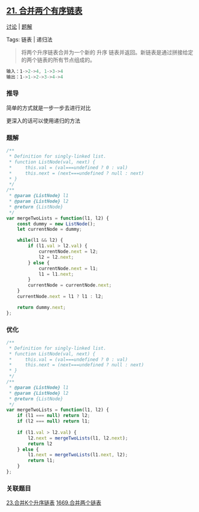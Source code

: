 ## [21. 合并两个有序链表](https://leetcode-cn.com/problems/merge-two-sorted-lists/description/)

[讨论](https://leetcode-cn.com/problems/merge-two-sorted-lists/comments/) | [题解](https://leetcode-cn.com/problems/merge-two-sorted-lists/solution/)

Tags: 链表 | 递归法

> 将两个升序链表合并为一个新的 升序 链表并返回。新链表是通过拼接给定的两个链表的所有节点组成的。 

```js
输入：1->2->4, 1->3->4
输出：1->1->2->3->4->4
```

### 推导
简单的方式就是一步一步去进行对比

更深入的话可以使用递归的方法

### 题解
```js
/**
 * Definition for singly-linked list.
 * function ListNode(val, next) {
 *     this.val = (val===undefined ? 0 : val)
 *     this.next = (next===undefined ? null : next)
 * }
 */
/**
 * @param {ListNode} l1
 * @param {ListNode} l2
 * @return {ListNode}
 */
var mergeTwoLists = function(l1, l2) {
    const dummy = new ListNode();
    let currentNode = dummy;

    while(l1 && l2) {
        if (l1.val > l2.val) {
            currentNode.next = l2;
            l2 = l2.next;
        } else {
            currentNode.next = l1;
            l1 = l1.next;
        }
        currentNode = currentNode.next;
    }
    currentNode.next = l1 ? l1 : l2;

    return dummy.next;
};
```

### 优化
```js
/**
 * Definition for singly-linked list.
 * function ListNode(val, next) {
 *     this.val = (val===undefined ? 0 : val)
 *     this.next = (next===undefined ? null : next)
 * }
 */
/**
 * @param {ListNode} l1
 * @param {ListNode} l2
 * @return {ListNode}
 */
var mergeTwoLists = function(l1, l2) {
    if (l1 === null) return l2;
    if (l2 === null) return l1;
    
    if (l1.val > l2.val) {
        l2.next = mergeTwoLists(l1, l2.next);
        return l2
    } else {
        l1.next = mergeTwoLists(l1.next, l2);
        return l1;
    }
};
```

### 关联题目
[23.合并K个升序链表](https://github.com/XyyF/elfin-algorithm/blob/master/problems/23.合并K个升序链表.md)
[1669.合并两个链表](https://leetcode-cn.com/problems/merge-in-between-linked-lists/)
